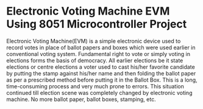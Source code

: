 # Electronic Voting Machine EVM Using 8051 Microcontroller Project
Electronic Voting Machine(EVM) is a simple electronic device used to record votes in place of ballot papers and boxes which were used earlier in conventional voting system. Fundamental right to vote or simply voting in elections forms the basis of democracy. All earlier elections be it state elections or centre elections a voter used to cast his/her favorite candidate by putting the stamp against his/her name and then folding the ballot paper as per a prescribed method before putting it in the Ballot Box. This is a long, time-consuming process and very much prone to errors. This situation continued till election scene was completely changed by electronic voting machine. No more ballot paper, ballot boxes, stamping, etc.
